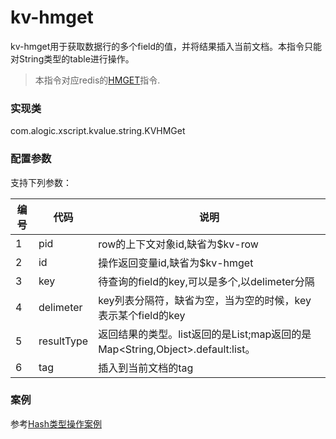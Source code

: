 kv-hmget
========

kv-hmget用于获取数据行的多个field的值，并将结果插入当前文档。本指令只能对String类型的table进行操作。

> 本指令对应redis的[HMGET](http://redis.io/commands/hmget)指令.

### 实现类

com.alogic.xscript.kvalue.string.KVHMGet

### 配置参数

支持下列参数：

| 编号 | 代码 | 说明 |
| ---- | ---- | ---- |
| 1 | pid | row的上下文对象id,缺省为$kv-row |
| 2 | id | 操作返回变量id,缺省为$kv-hmget |
| 3 | key | 待查询的field的key,可以是多个,以delimeter分隔 |
| 4 | delimeter | key列表分隔符，缺省为空，当为空的时候，key表示某个field的key |
| 5 | resultType | 返回结果的类型。list返回的是List<String>;map返回的是Map<String,Object>.default:list。 |
| 6 | tag | 插入到当前文档的tag |

### 案例

参考[Hash类型操作案例](case.hash.md)



